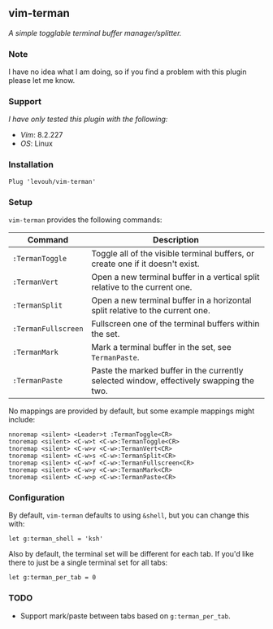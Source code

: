 ## vim-terman

_A simple togglable terminal buffer manager/splitter._

### Note

I have no idea what I am doing, so if you find a problem with this plugin please let me know.

### Support

_I have only tested this plugin with the following:_  
- _Vim_: 8.2.227  
- _OS_: Linux

### Installation

```
Plug 'levouh/vim-terman'
```

### Setup

`vim-terman` provides the following commands:

| **Command** | **Description** |
|---|---|
| `:TermanToggle` | Toggle all of the visible terminal buffers, or create one if it doesn't exist. |
| `:TermanVert` | Open a new terminal buffer in a vertical split relative to the current one. |
| `:TermanSplit` | Open a new terminal buffer in a horizontal split relative to the current one. |
| `:TermanFullscreen` | Fullscreen one of the terminal buffers within the set. |
| `:TermanMark` | Mark a terminal buffer in the set, see `TermanPaste`. |
| `:TermanPaste` | Paste the marked buffer in the currently selected window, effectively swapping the two. |

No mappings are provided by default, but some example mappings might include:

```
nnoremap <silent> <Leader>t :TermanToggle<CR>
tnoremap <silent> <C-w>t <C-w>:TermanToggle<CR>
tnoremap <silent> <C-w>v <C-w>:TermanVert<CR>
tnoremap <silent> <C-w>s <C-w>:TermanSplit<CR>
tnoremap <silent> <C-w>f <C-w>:TermanFullscreen<CR>
tnoremap <silent> <C-w>y <C-w>:TermanMark<CR>
tnoremap <silent> <C-w>p <C-w>:TermanPaste<CR>
```

### Configuration

By default, `vim-terman` defaults to using `&shell`, but you can change this with:

```
let g:terman_shell = 'ksh'
```

Also by default, the terminal set will be different for each tab. If you'd like there to just be a single terminal set for all tabs:

```
let g:terman_per_tab = 0
```

### TODO

- Support mark/paste between tabs based on `g:terman_per_tab`.
